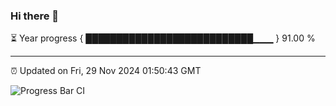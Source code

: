 ### Hi there 👋

⏳ Year progress { ███████████████████████████▁▁▁ } 91.00 %

---

⏰ Updated on Fri, 29 Nov 2024 01:50:43 GMT

![Progress Bar CI](https://github.com/ZhaoGui/ZhaoGui/workflows/Progress%20Bar%20CI/badge.svg)
